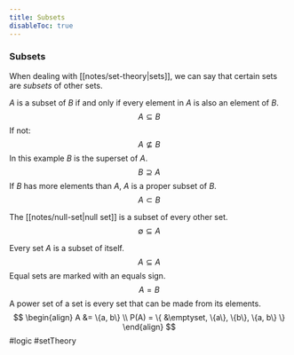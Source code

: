 ```yaml
---
title: Subsets
disableToc: true
---
```


### Subsets
When dealing with [[notes/set-theory|sets]], we can say that certain sets are _subsets_ of other sets.

$A$ is a subset of $B$ if and only if every element in $A$ is also an element of $B$.
$$A \subseteq B$$
If not:
$$A \nsubseteq B$$
In this example $B$ is the superset of $A$.
$$B \supseteq A$$
If $B$ has more elements than $A$, $A$ is a proper subset of $B$.
$$A \subset B$$

The [[notes/null-set|null set]] is a subset of every other set.
$$\emptyset \subseteq A$$

Every set $A$ is a subset of itself.
$$A \subseteq A$$
Equal sets are marked with an equals sign.
$$A = B$$
A power set of a set is every set that can be made from its elements.
$$
\begin{align}
	A &= \{a, b\} \\
	P(A) = \{ &\emptyset, \{a\}, \{b\}, \{a, b\} \}
\end{align}
$$
#logic #setTheory 
